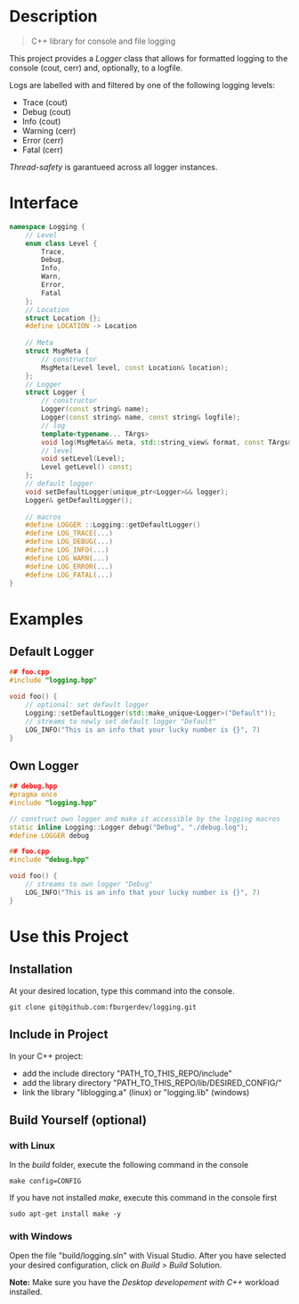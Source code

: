 # Description
>C++ library for console and file logging


This project provides a *Logger* class that allows for formatted logging to the console (cout, cerr) and, optionally, to a logfile.

Logs are labelled with and filtered by one of the following logging levels:
- Trace (cout)
- Debug (cout)
- Info (cout)
- Warning (cerr)
- Error (cerr)
- Fatal (cerr)

*Thread-safety* is garantueed across all logger instances.

# Interface
```cpp
namespace Logging {
    // Level
    enum class Level {
        Trace,
        Debug,
        Info,
        Warn,
        Error,
        Fatal
    };
    // Location
    struct Location {};
    #define LOCATION -> Location
       
    // Meta
    struct MsgMeta {
        // constructor
        MsgMeta(Level level, const Location& location);
    };    
    // Logger
    struct Logger {
        // constructor
        Logger(const string& name);
        Logger(const string& name, const string& logfile);
        // log
        template<typename... TArgs>
        void log(MsgMeta&& meta, std::string_view& format, const TArgs&... args);
        // level
        void setLevel(Level);
        Level getLevel() const;
    };    
    // default logger
    void setDefaultLogger(unique_ptr<Logger>&& logger);
    Logger& getDefaultLogger();
    
    // macros
    #define LOGGER ::Logging::getDefaultLogger()
    #define LOG_TRACE(...)
    #define LOG_DEBUG(...)
    #define LOG_INFO(...)
    #define LOG_WARN(...)
    #define LOG_ERROR(...)
    #define LOG_FATAL(...)
}
```
# Examples
## Default Logger
```cpp
## foo.cpp
#include "logging.hpp"

void foo() {
	// optional: set default logger
	Logging::setDefaultLogger(std::make_unique<Logger>("Default"));
	// streams to newly set default logger "Default"
	LOG_INFO("This is an info that your lucky number is {}", 7)
}
```
## Own Logger
```cpp
## debug.hpp
#pragma once
#include "logging.hpp"

// construct own logger and make it accessible by the logging macros
static inline Logging::Logger debug("Debug", "./debug.log");
#define LOGGER debug
```
```cpp
## foo.cpp
#include "debug.hpp"

void foo() {
	// streams to own logger "Debug"
	LOG_INFO("This is an info that your lucky number is {}", 7)
}
```

# Use this Project
## Installation
At your desired location, type this command into the console.
``` console
git clone git@github.com:fburgerdev/logging.git
```

## Include in Project
In your C++ project:
- add the include directory "PATH_TO_THIS_REPO/include" 
- add the library directory "PATH_TO_THIS_REPO/lib/DESIRED_CONFIG/" 
- link the library "liblogging.a" (linux) or "logging.lib" (windows)

## Build Yourself (optional)
### with Linux
In the _build_ folder, execute the following command in the console
``` console
make config=CONFIG
```
If you have not installed _make_, execute this command in the console first
``` console
sudo apt-get install make -y
```

### with Windows
Open the file "build/logging.sln" with Visual Studio.
After you have selected your desired configuration, click on _Build > Build_ Solution.

__Note:__ Make sure you have the _Desktop developement with C++_ workload installed.